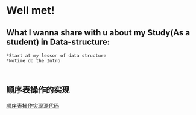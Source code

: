 Well met!
===
What I wanna share with u about my Study(As a student) in Data-structure:<br>
---
    *Start at my lesson of data structure 
    *Notime do the Intro
    <br>
顺序表操作的实现
---
[顺序表操作实现源代码](https://github.com/Shylcok/data-structure/blob/master/SeqLsit.c)
